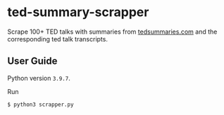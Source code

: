 # ted-summary-scrapper
Scrape 100+ TED talks with summaries from [tedsummaries.com](https://tedsummaries.com) and the corresponding ted talk transcripts. 


## User Guide 
Python version `3.9.7`. 

Run 
```bash
$ python3 scrapper.py
```
